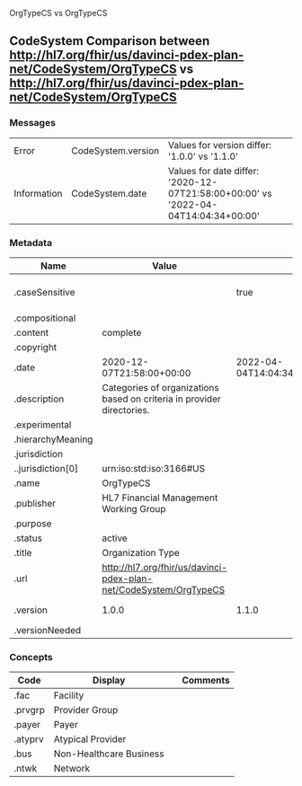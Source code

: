 ﻿

OrgTypeCS vs OrgTypeCS

## CodeSystem Comparison between http://hl7.org/fhir/us/davinci-pdex-plan-net/CodeSystem/OrgTypeCS vs http://hl7.org/fhir/us/davinci-pdex-plan-net/CodeSystem/OrgTypeCS

### Messages

|  |  |  |
| --- | --- | --- |
| Error | CodeSystem.version | Values for version differ: '1.0.0' vs '1.1.0' |
| Information | CodeSystem.date | Values for date differ: '2020-12-07T21:58:00+00:00' vs '2022-04-04T14:04:34+00:00' |

### Metadata

| Name | Value | | Comments |
| --- | --- | --- | --- |
| .caseSensitive |  | true | * Added the item 'true' |
| .compositional |  | |  |
| .content | complete | |  |
| .copyright |  | |  |
| .date | 2020-12-07T21:58:00+00:00 | 2022-04-04T14:04:34+00:00 | * Values Differ |
| .description | Categories of organizations based on criteria in provider directories. | |  |
| .experimental |  | |  |
| .hierarchyMeaning |  | |  |
| .jurisdiction |  | |  |
| ..jurisdiction[0] | urn:iso:std:iso:3166#US | |  |
| .name | OrgTypeCS | |  |
| .publisher | HL7 Financial Management Working Group | |  |
| .purpose |  | |  |
| .status | active | |  |
| .title | Organization Type | |  |
| .url | http://hl7.org/fhir/us/davinci-pdex-plan-net/CodeSystem/OrgTypeCS | |  |
| .version | 1.0.0 | 1.1.0 | * Values Differ |
| .versionNeeded |  | |  |

### Concepts

| Code | Display | | Comments |
| --- | --- | --- | --- |
| .fac | Facility | |  |
| .prvgrp | Provider Group | |  |
| .payer | Payer | |  |
| .atyprv | Atypical Provider | |  |
| .bus | Non-Healthcare Business | |  |
| .ntwk | Network | |  |